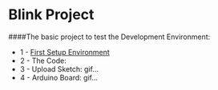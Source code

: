 # Blink Project

####The basic project to test the Development Environment:

* 1 - [First Setup Environment](https://github.com/robsonoduarte/learn-arduino/tree/master/clion-arduino/example) 
* 2 - The Code:
* 3 - Upload Sketch:
gif...
* 4 - Arduino Board:
gif... 
